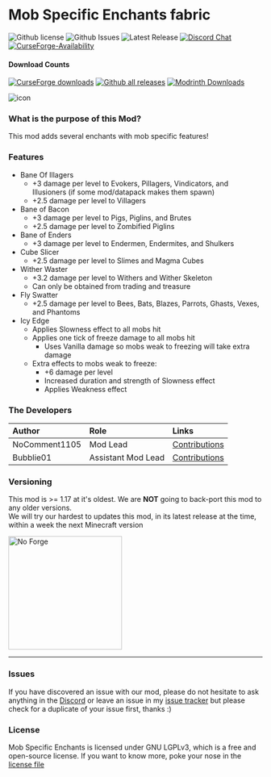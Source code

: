 # Mob Specific Enchants fabric
![Github license](https://img.shields.io/github/license/NoComment1105/MobSpecificEnchants.svg?label=License)
![Github Issues](https://img.shields.io/github/issues/NoComment1105/MobSpecificEnchants.svg?label=Issues)
![Latest Release](https://img.shields.io/github/v/release/NoComment1105/MobSpecificEnchants?label=Latest%20Release)
[![Discord Chat](https://img.shields.io/badge/Chat%20on-Discord-7289DA)](https://discord.gg/28N2Eeq2tT)
[![CurseForge-Availability](http://cf.way2muchnoise.eu/versions/MobSpecificEnchants.svg)](https://www.curseforge.com/minecraft/mc-mods/MobSpecificEnchants)


#### Download Counts
[![CurseForge downloads](http://cf.way2muchnoise.eu/full_536220_downloads.svg)](https://www.curseforge.com/minecraft/mc-mods/MobSpecificEnchants)
[![Github all releases](https://img.shields.io/github/downloads/NoComment1105/MobSpecificEnchants/total.svg?label=Downloads%20From%20GH)](https://gitHub.com/NoComment1105/Deepslate-fabric/releases/)
[![Modrinth Downloads](https://img.shields.io/badge/dynamic/json?color=blue&label=Modrinth&query=downloads&url=https%3A%2F%2Fapi.modrinth.com%2Fapi%2Fv1%2Fmod%2FknrbsoH0)](https://modrinth.com/mod/MobSpecificEnchants)

![icon](./src/main/resources/assets/mobspecificenchants/icon.png)

### What is the purpose of this Mod?
This mod adds several enchants with mob specific features!

### Features
* Bane Of Illagers
  * +3 damage per level to Evokers, Pillagers, Vindicators, and Illusioners (if some mod/datapack makes them spawn)
  * +2.5 damage per level to Villagers
* Bane of Bacon
  * +3 damage per level to Pigs, Piglins, and Brutes
  * +2.5 damage per level to Zombified Piglins
* Bane of Enders
  * +3 damage per level to Endermen, Endermites, and Shulkers
* Cube Slicer
  * +2.5 damage per level to Slimes and Magma Cubes
* Wither Waster
  * +3.2 damage per level to Withers and Wither Skeleton
  * Can only be obtained from trading and treasure
* Fly Swatter
  * +2.5 damage per level to Bees, Bats, Blazes, Parrots, Ghasts, Vexes, and Phantoms
* Icy Edge
  * Applies Slowness effect to all mobs hit
  * Applies one tick of freeze damage to all mobs hit
    * Uses Vanilla damage so mobs weak to freezing will take extra damage
  * Extra effects to mobs weak to freeze:
    * +6 damage per level
    * Increased duration and strength of Slowness effect
    * Applies Weakness effect

### The Developers

| Author        | Role               | Links                                                                                              |
|:--------------|:-------------------|:---------------------------------------------------------------------------------------------------|
| NoComment1105 | Mod Lead           | [Contributions](https://github.com/NoComment1105/MobSpecificEnchants/commits?author=NoComment1105) |
| Bubblie01     | Assistant Mod Lead | [Contributions](https://github.com/NoComment1105/MobSpecificEnchants/commits?author=Bubblie01)     |

### Versioning
This mod is >= 1.17 at it's oldest. We are **NOT** going to back-port this mod to any older versions.\
We will try our hardest to updates this mod, in its latest release at the time, within a week the next Minecraft version


<img src="https://user-images.githubusercontent.com/67918617/115963692-69eefc00-a518-11eb-9a4b-28196a8ea004.png" alt="No Forge" width="225"></a>


----

### Issues
If you have discovered an issue with our mod, please do not hesitate to ask anything in the [Discord](https://discord.gg/28N2Eeq2tT) or leave an issue in my [issue tracker](https://www.github.com/NoComment1105/MobSpecificEnchants/issues) but please check for a duplicate of your issue first, thanks :)

### License
Mob Specific Enchants is licensed under GNU LGPLv3, which is a free and open-source license. If you want to know more, poke
your nose in the [license file](https://github.com/NoComment1105/MobSpecificEnchants/blob/1.18/dev/LICENSE)
